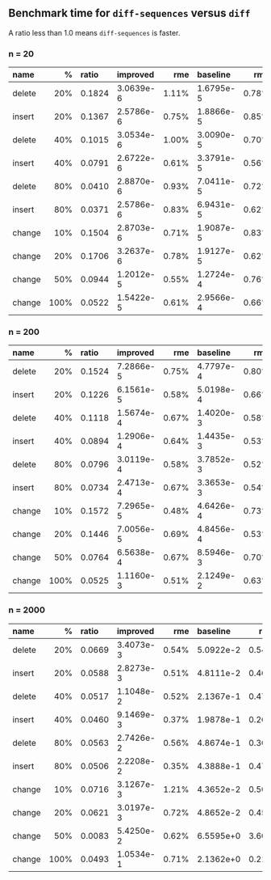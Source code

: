 ## Benchmark time for `diff-sequences` versus `diff`

A ratio less than 1.0 means `diff-sequences` is faster.

### n = 20

| name   |    % | ratio  | improved  |   rme | baseline  |   rme |
| :----- | ---: | :----- | :-------- | ----: | :-------- | ----: |
| delete |  20% | 0.1824 | 3.0639e-6 | 1.11% | 1.6795e-5 | 0.78% |
| insert |  20% | 0.1367 | 2.5786e-6 | 0.75% | 1.8866e-5 | 0.85% |
| delete |  40% | 0.1015 | 3.0534e-6 | 1.00% | 3.0090e-5 | 0.70% |
| insert |  40% | 0.0791 | 2.6722e-6 | 0.61% | 3.3791e-5 | 0.56% |
| delete |  80% | 0.0410 | 2.8870e-6 | 0.93% | 7.0411e-5 | 0.72% |
| insert |  80% | 0.0371 | 2.5786e-6 | 0.83% | 6.9431e-5 | 0.62% |
| change |  10% | 0.1504 | 2.8703e-6 | 0.71% | 1.9087e-5 | 0.83% |
| change |  20% | 0.1706 | 3.2637e-6 | 0.78% | 1.9127e-5 | 0.62% |
| change |  50% | 0.0944 | 1.2012e-5 | 0.55% | 1.2724e-4 | 0.76% |
| change | 100% | 0.0522 | 1.5422e-5 | 0.61% | 2.9566e-4 | 0.66% |

### n = 200

| name   |    % | ratio  | improved  |   rme | baseline  |   rme |
| :----- | ---: | :----- | :-------- | ----: | :-------- | ----: |
| delete |  20% | 0.1524 | 7.2866e-5 | 0.75% | 4.7797e-4 | 0.80% |
| insert |  20% | 0.1226 | 6.1561e-5 | 0.58% | 5.0198e-4 | 0.66% |
| delete |  40% | 0.1118 | 1.5674e-4 | 0.67% | 1.4020e-3 | 0.58% |
| insert |  40% | 0.0894 | 1.2906e-4 | 0.64% | 1.4435e-3 | 0.53% |
| delete |  80% | 0.0796 | 3.0119e-4 | 0.58% | 3.7852e-3 | 0.52% |
| insert |  80% | 0.0734 | 2.4713e-4 | 0.67% | 3.3653e-3 | 0.54% |
| change |  10% | 0.1572 | 7.2965e-5 | 0.48% | 4.6426e-4 | 0.73% |
| change |  20% | 0.1446 | 7.0056e-5 | 0.69% | 4.8456e-4 | 0.53% |
| change |  50% | 0.0764 | 6.5638e-4 | 0.67% | 8.5946e-3 | 0.70% |
| change | 100% | 0.0525 | 1.1160e-3 | 0.51% | 2.1249e-2 | 0.63% |

### n = 2000

| name   |    % | ratio  | improved  |   rme | baseline  |   rme |
| :----- | ---: | :----- | :-------- | ----: | :-------- | ----: |
| delete |  20% | 0.0669 | 3.4073e-3 | 0.54% | 5.0922e-2 | 0.54% |
| insert |  20% | 0.0588 | 2.8273e-3 | 0.51% | 4.8111e-2 | 0.46% |
| delete |  40% | 0.0517 | 1.1048e-2 | 0.52% | 2.1367e-1 | 0.47% |
| insert |  40% | 0.0460 | 9.1469e-3 | 0.37% | 1.9878e-1 | 0.26% |
| delete |  80% | 0.0563 | 2.7426e-2 | 0.56% | 4.8674e-1 | 0.36% |
| insert |  80% | 0.0506 | 2.2208e-2 | 0.35% | 4.3888e-1 | 0.47% |
| change |  10% | 0.0716 | 3.1267e-3 | 1.21% | 4.3652e-2 | 0.56% |
| change |  20% | 0.0621 | 3.0197e-3 | 0.72% | 4.8652e-2 | 0.45% |
| change |  50% | 0.0083 | 5.4250e-2 | 0.62% | 6.5595e+0 | 3.60% |
| change | 100% | 0.0493 | 1.0534e-1 | 0.71% | 2.1362e+0 | 0.21% |
